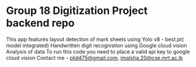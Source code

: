 # Group 18 Digitization Project backend repo
This app features layout detection of mark sheets using Yolo v8 - best.pt( model integrated)
Handwritten digit recognistion using Google cloud vision
Analysis of data
To run this code you need to place a valid api key to google cloud vision
Contact me - plid475@gmail.com, imalsha.20@cse.mrt.ac.lk
